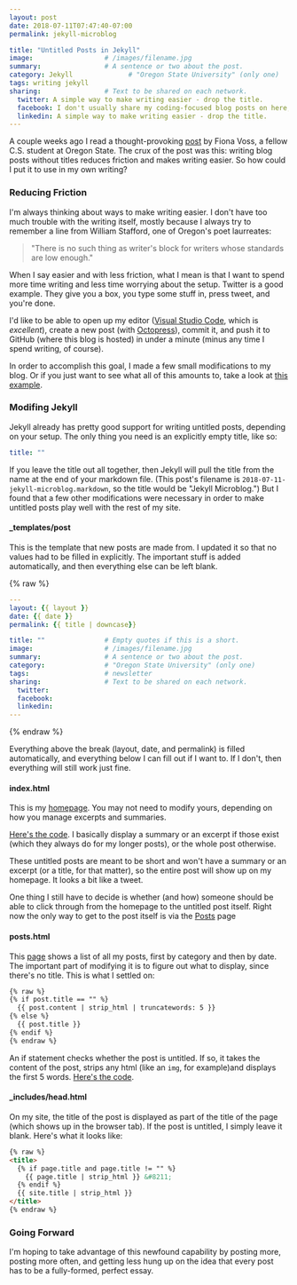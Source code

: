 ```yaml
---
layout: post
date: 2018-07-11T07:47:40-07:00
permalink: jekyll-microblog

title: "Untitled Posts in Jekyll"
image:                  # /images/filename.jpg
summary:                # A sentence or two about the post.
category: Jekyll              # "Oregon State University" (only one)
tags: writing jekyll
sharing:                # Text to be shared on each network.
  twitter: A simple way to make writing easier - drop the title.
  facebook: I don't usually share my coding-focused blog posts on here, but I think I'll change that. This one is about how dropping titles can make writing easier.
  linkedin: A simple way to make writing easier - drop the title.
---
```


A couple weeks ago I read a thought-provoking [post](http://fionavoss.blog/2018/06/24/untitled-blog-posts) by Fiona Voss, a fellow C.S. student at Oregon State. The crux of the post was this: writing blog posts without titles reduces friction and makes writing easier. So how could I put it to use in my own writing?

<!--more-->

### Reducing Friction

I'm always thinking about ways to make writing easier. I don't have too much trouble with the writing itself, mostly because I always try to remember a line from William Stafford, one of Oregon's poet laurreates: 

> "There is no such thing as writer's block for writers whose standards are low enough."

When I say easier and with less friction, what I mean is that I want to spend more time writing and less time worrying about the setup. Twitter is a good example. They give you a box, you type some stuff in, press tweet, and you're done. 

I'd like to be able to open up my editor ([Visual Studio Code](https://code.visualstudio.com/), which is *excellent*), create a new post (with [Octopress](https://github.com/octopress/octopress)), commit it, and push it to GitHub (where this blog is hosted) in under a minute (minus any time I spend writing, of course). 

In order to accomplish this goal, I made a few small modifications to my blog. Or if you just want to see what all of this amounts to, take a look at [this example](/example-short/). 

### Modifing Jekyll

Jekyll already has pretty good support for writing untitled posts, depending on your setup. The only thing you need is an explicitly empty title, like so:

```yaml
title: ""
```

If you leave the title out all together, then Jekyll will pull the title from the name at the end of your markdown file. (This post's filename is `2018-07-11-jekyll-microblog.markdown`, so the title would be "Jekyll Microblog.") But I found that a few other modifications were necessary in order to make untitled posts play well with the rest of my site.

#### _templates/post

This is the template that new posts are made from. I updated it so that no values had to be filled in explicitly. The important stuff is added automatically, and then everything else can be left blank.

{% raw %}
```yaml
---
layout: {{ layout }}
date: {{ date }}
permalink: {{ title | downcase}}

title: ""               # Empty quotes if this is a short.
image:                  # /images/filename.jpg
summary:                # A sentence or two about the post.
category:               # "Oregon State University" (only one)
tags:                   # newsletter
sharing:                # Text to be shared on each network.
  twitter: 
  facebook: 
  linkedin: 
---
```
{% endraw %}

Everything above the break (layout, date, and permalink) is filled automatically, and everything below I can fill out if I want to. If I don't, then everything will still work just fine.

#### index.html

This is my [homepage](/index.html). You may not need to modify yours, depending on how you manage excerpts and summaries. 

[Here's the code](https://github.com/alxmjo/code/blob/gh-pages/index.html). I basically display a summary or an excerpt if those exist (which they always do for my longer posts), or the whole post otherwise. 

These untitled posts are meant to be short and won't have a summary or an excerpt (or a title, for that matter), so the entire post will show up on my homepage. It looks a bit like a tweet.

One thing I still have to decide is whether (and how) someone should be able to click through from the homepage to the untitled post itself. Right now the only way to get to the post itself is via the [Posts](/posts) page

#### posts.html

This [page](/posts) shows a list of all my posts, first by category and then by date. The important part of modifying it is to figure out what to display, since there's no title. This is what I settled on:

```html
{% raw %}
{% if post.title == "" %}
  {{ post.content | strip_html | truncatewords: 5 }}
{% else %}
  {{ post.title }}
{% endif %}
{% endraw %}
```

An if statement checks whether the post is untitled. If so, it takes the content of the post, strips any html (like an `img`, for example)and displays the first 5 words. [Here's the code](https://github.com/alxmjo/code/blob/gh-pages/posts.html).

#### _includes/head.html

On my site, the title of the post is displayed as part of the title of the page (which shows up in the browser tab). If the post is untitled, I simply leave it blank. Here's what it looks like:

```html
{% raw %}
<title>
  {% if page.title and page.title != "" %}
    {{ page.title | strip_html }} &#8211; 
  {% endif %}
  {{ site.title | strip_html }}
</title>
{% endraw %}
```

### Going Forward

I'm hoping to take advantage of this newfound capability by posting more, posting more often, and getting less hung up on the idea that every post has to be a fully-formed, perfect essay. 
